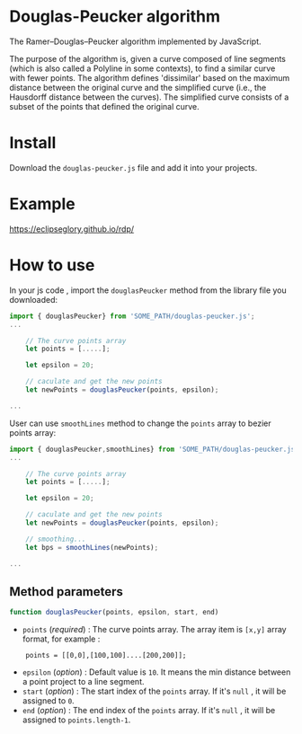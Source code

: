 # Douglas-Peucker algorithm
The Ramer–Douglas–Peucker algorithm implemented by JavaScript. 

The purpose of the algorithm is, given a curve composed of line segments (which is also called a Polyline in some contexts), to find a similar curve with fewer points. The algorithm defines 'dissimilar' based on the maximum distance between the original curve and the simplified curve (i.e., the Hausdorff distance between the curves). The simplified curve consists of a subset of the points that defined the original curve.

# Install
Download the ```douglas-peucker.js``` file and add it into your projects.
# Example
https://eclipseglory.github.io/rdp/

# How to use
In your js code , import the ```douglasPeucker``` method from the library file you downloaded:
```javascript
import { douglasPeucker} from 'SOME_PATH/douglas-peucker.js';
...

    // The curve points array
    let points = [.....];

    let epsilon = 20;

    // caculate and get the new points
    let newPoints = douglasPeucker(points, epsilon); 

...
```

User can use ```smoothLines``` method to change the ```points``` array to bezier points array:
```javascript
import { douglasPeucker,smoothLines} from 'SOME_PATH/douglas-peucker.js';
...

    // The curve points array
    let points = [.....];

    let epsilon = 20;

    // caculate and get the new points
    let newPoints = douglasPeucker(points, epsilon); 

    // smoothing...
    let bps = smoothLines(newPoints);

...
```

## Method parameters
```javascript
function douglasPeucker(points, epsilon, start, end)
```
- ```points``` (*required*) : The curve points array. The array item is ```[x,y]``` array format, for example : 
```
    points = [[0,0],[100,100]....[200,200]];
```

- ```epsilon``` (*option*) : Default value is ```10```. It means the min distance between a point project to a line segment.
- ```start``` (*option*) : The start index of the ```points``` array. If it's ```null``` , it will be assigned to ```0```.
- ```end``` (*option*) : The end index of the ```points``` array. If it's ```null``` , it will be assigned to ```points.length-1```.